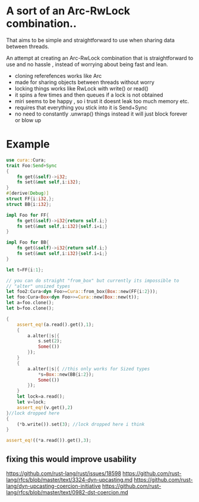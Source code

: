 # A sort of an Arc-RwLock combination.. 

That aims to be simple and straightforward to use when sharing data
between threads. 

An attempt at creating an Arc-RwLock combination that is straightforward
to use and no hassle , instead of worrying about being fast and lean. 

 * cloning referefences works like Arc
 * made for sharing objects between threads without worry
 * locking things works like RwLock with write() or read()
 * it spins a few times and then queues if a lock is not obtained
 * miri seems to be happy , so i trust it doesnt leak too much memory etc.
 * requires that everything you stick into it is Send+Sync
 * no need to constantly .unwrap() things instead it will just
   block forever or blow up

# Example
```rust
use cura::Cura;
trait Foo:Send+Sync
{
    fn get(&self)->i32;
    fn set(&mut self,i:i32);
}
#[derive(Debug)]
struct FF{i:i32,};
struct BB{i:i32};

impl Foo for FF{
    fn get(&self)->i32{return self.i;}
    fn set(&mut self,i:i32){self.i=i;}
}

impl Foo for BB{
    fn get(&self)->i32{return self.i;}
    fn set(&mut self,i:i32){self.i=i;}
}

let t=FF{i:1};

// you can do straight "from_box" but currently its impossible to
// "alter" unsized types
let foo2:Cura<dyn Foo>=Cura::from_box(Box::new(FF{i:2}));
let foo:Cura<Box<dyn Foo>>=Cura::new(Box::new(t));
let a=foo.clone();
let b=foo.clone();

{
    assert_eq!(a.read().get(),1);
    {
        a.alter(|s|{
            s.set(2);
            Some(())
        });
    }
    {
        a.alter(|s|{ //this only works for Sized types
            *s=Box::new(BB{i:2});
            Some(())
        });
    }
    let lock=a.read();
    let v=lock;
    assert_eq!(v.get(),2)
}//lock dropped here
{
    (*b.write()).set(3); //lock dropped here i think 
}

assert_eq!((*a.read()).get(),3);

```

## fixing this would improve usability 
https://github.com/rust-lang/rust/issues/18598
https://github.com/rust-lang/rfcs/blob/master/text/3324-dyn-upcasting.md
https://github.com/rust-lang/dyn-upcasting-coercion-initiative
https://github.com/rust-lang/rfcs/blob/master/text/0982-dst-coercion.md
